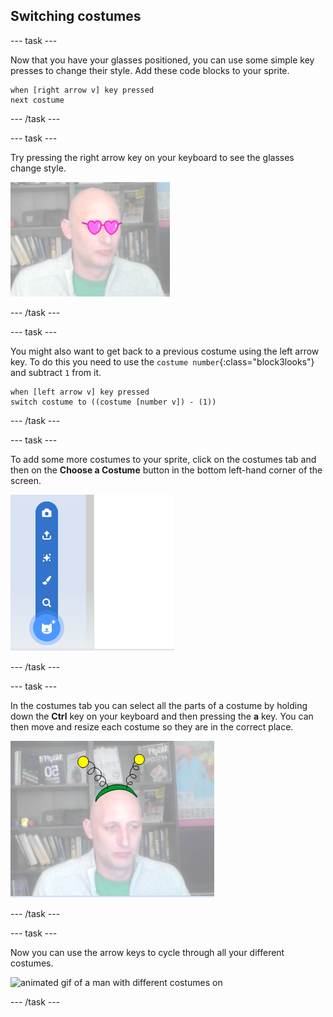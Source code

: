 ## Switching costumes

--- task ---

Now that you have your glasses positioned, you can use some simple key presses to change their style. Add these code blocks to your sprite.

~~~blocks3
when [right arrow v] key pressed
next costume
~~~

--- /task ---

--- task ---

Try pressing the right arrow key on your keyboard to see the glasses change style.

![image of a man wearing the heart shaped glasses](images/heart-glasses.png)

--- /task ---

--- task ---

You might also want to get back to a previous costume using the left arrow key. To do this you need to use the `costume number`{:class="block3looks"} and subtract `1` from it.

~~~blocks3
when [left arrow v] key pressed
switch costume to ((costume [number v]) - (1))
~~~

--- /task ---

--- task ---

To add some more costumes to your sprite, click on the costumes tab and then on the **Choose a Costume** button in the bottom left-hand corner of the screen.

![image showing the Choose a costume button with the menu opened](images/choose-costume.png)

--- /task ---

--- task ---

In the costumes tab you can select all the parts of a costume by holding down the **Ctrl** key on your keyboard and then pressing the **a** key. You can then move and resize each costume so they are in the correct place.

![image of man with alien antenna on his head](images/alien-antenna.png)

--- /task ---

--- task ---

Now you can use the arrow keys to cycle through all your different costumes.

![animated gif of a man with different costumes on](images/costumes.gif)

--- /task ---

